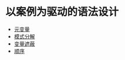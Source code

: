 # 以案例为驱动的语法设计

- [元变量](./meta-variable.md)
- [模式分解](./pattern-decomposition.md)
- [变量遮蔽](./variable-shadowing.md)
- [顺序](./order.md)
